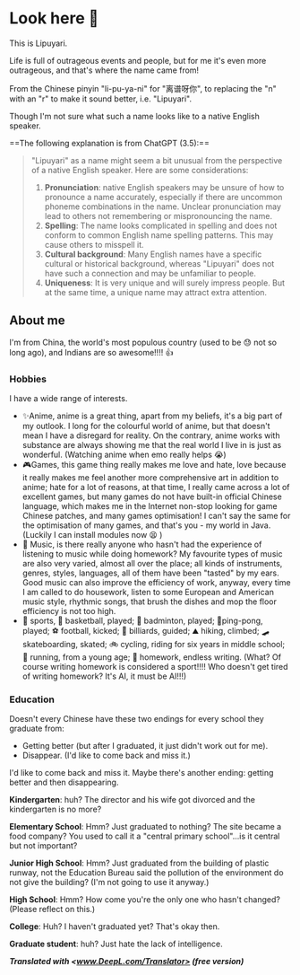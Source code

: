 # Look here 👋

This is Lipuyari.

Life is full of outrageous events and people, but for me it's even more outrageous, and that's where the name came from!

From the Chinese pinyin "li-pu-ya-ni" for "离谱呀你", to replacing the "n" with an "r" to make it sound better, i.e. "Lipuyari".

Though I'm not sure what such a name looks like to a native English speaker.

==The following explanation is from ChatGPT (3.5):==

> "Lipuyari" as a name might seem a bit unusual from the perspective of a native English speaker. Here are some considerations:
>
> 1. **Pronunciation**: native English speakers may be unsure of how to pronounce a name accurately, especially if there are uncommon phoneme combinations in the name. Unclear pronunciation may lead to others not remembering or mispronouncing the name.
> 2. **Spelling**: The name looks complicated in spelling and does not conform to common English name spelling patterns. This may cause others to misspell it.
> 3. **Cultural background**: Many English names have a specific cultural or historical background, whereas "Lipuyari" does not have such a connection and may be unfamiliar to people.
> 4. **Uniqueness**: It is very unique and will surely impress people. But at the same time, a unique name may attract extra attention.

## About me

I'm from China, the world's most populous country (used to be 😓 not so long ago), and Indians are so awesome!!!! 👍

### Hobbies

I have a wide range of interests.

- ✨Anime, anime is a great thing, apart from my beliefs, it's a big part of my outlook. I long for the colourful world of anime, but that doesn't mean I have a disregard for reality. On the contrary, anime works with substance are always showing me that the real world I live in is just as wonderful. (Watching anime when emo really helps 😭)
- 🎮Games, this game thing really makes me love and hate, love because it really makes me feel another more comprehensive art in addition to anime; hate for a lot of reasons, at that time, I really came across a lot of excellent games, but many games do not have built-in official Chinese language, which makes me in the Internet non-stop looking for game Chinese patches, and many games optimisation! I can't say the same for the optimisation of many games, and that's you - my world in Java. (Luckily I can install modules now 😫 )
- 🎵 Music, is there really anyone who hasn't had the experience of listening to music while doing homework? My favourite types of music are also very varied, almost all over the place; all kinds of instruments, genres, styles, languages, all of them have been "tasted" by my ears. Good music can also improve the efficiency of work, anyway, every time I am called to do housework, listen to some European and American music style, rhythmic songs, that brush the dishes and mop the floor efficiency is not too high.
- 💪 sports, 🏀 basketball, played; 🏸 badminton, played; 🏓ping-pong, played; ⚽ football, kicked; 🎱 billiards, guided; ⛰ hiking, climbed; 🛹 skateboarding, skated; 🚲 cycling, riding for six years in middle school; 🏃‍ running, from a young age; 📖 homework, endless writing. (What? Of course writing homework is considered a sport!!!! Who doesn't get tired of writing homework? It's AI, it must be AI!!!)

### Education

Doesn't every Chinese have these two endings for every school they graduate from:

- Getting better (but after I graduated, it just didn't work out for me).
- Disappear. (I'd like to come back and miss it.)

I'd like to come back and miss it. Maybe there's another ending: getting better and then disappearing.

**Kindergarten**: huh? The director and his wife got divorced and the kindergarten is no more?

**Elementary School**: Hmm? Just graduated to nothing? The site became a food company? You used to call it a "central primary school"...is it central but not important?

**Junior High School**: Hmm? Just graduated from the building of plastic runway, not the Education Bureau said the pollution of the environment do not give the building? (I'm not going to use it anyway.)

**High School**: Hmm? How come you're the only one who hasn't changed? (Please reflect on this.)

**College**: Huh? I haven't graduated yet? That's okay then.

**Graduate student**: huh? Just hate the lack of intelligence.

***Translated with <www.DeepL.com/Translator> (free version)***
